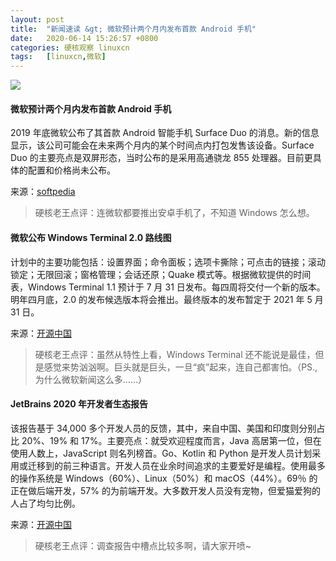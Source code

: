 ```yaml
---
layout: post
title:	"新闻速读 &gt; 微软预计两个月内发布首款 Android 手机"
date:	2020-06-14 15:26:57 +0800 
categories:	硬核观察 linuxcn 
tags:	[linuxcn,微软]
---
```



![](/Asserts/Images//attachment/album/202006/14/152648rb7ucwgbcyg7w2qu.jpg)


#### 微软预计两个月内发布首款 Android 手机


2019 年底微软公布了其首款 Android 智能手机 Surface Duo 的消息。新的信息显示，该公司可能会在未来两个月内的某个时间点内打包发售该设备。Surface Duo 的主要亮点是双屏形态，当时公布的是采用高通骁龙 855 处理器。目前更具体的配置和价格尚未公布。


来源：[softpedia](https://news.softpedia.com/news/the-first-microsoft-android-phone-is-just-around-the-corner-530250.shtml)



> 
> 硬核老王点评：连微软都要推出安卓手机了，不知道 Windows 怎么想。
> 
> 
> 


#### 微软公布 Windows Terminal 2.0 路线图


计划中的主要功能包括：设置界面；命令面板；选项卡撕除；可点击的链接；滚动锁定；无限回滚；窗格管理；会话还原；Quake 模式等。根据微软提供的时间表，Windows Terminal 1.1 预计于 7 月 31 日发布。每四周将交付一个新的版本。明年四月底，2.0 的发布候选版本将会推出。最终版本的发布暂定于 2021 年 5 月 31 日。


来源：[开源中国](https://www.oschina.net/news/116415/windows-terminal-v2-roadmap)



> 
> 硬核老王点评：虽然从特性上看，Windows Terminal 还不能说是最佳，但是感觉来势汹汹啊。巨头就是巨头，一旦“疯”起来，连自己都害怕。（PS., 为什么微软新闻这么多……）
> 
> 
> 


#### JetBrains 2020 年开发者生态报告


该报告基于 34,000 多个开发人员的反馈，其中，来自中国、美国和印度则分别占比 20%、19% 和 17%。主要亮点：就受欢迎程度而言，Java 高居第一位，但在使用人数上，JavaScript 则名列榜首。Go、Kotlin 和 Python 是开发人员计划采用或迁移到的前三种语言。开发人员在业余时间追求的主要爱好是编程。使用最多的操作系统是 Windows（60%）、Linux（50%）和 macOS（44%）。69％ 的正在做后端开发，57% 的为前端开发。大多数开发人员没有宠物，但爱猫爱狗的人占了均匀比例。


来源：[开源中国](https://www.oschina.net/news/116418/the-state-of-developer-ecosystem-in-2020)



> 
> 硬核老王点评：调查报告中槽点比较多啊，请大家开喷~
> 
> 
>
